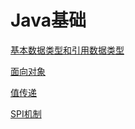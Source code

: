 # Java基础

[基本数据类型和引用数据类型](./基本数据类型和引用数据类型.md)

[面向对象](./面向对象.md)

[值传递](./值传递.md)

[SPI机制](./SPI机制.md)
